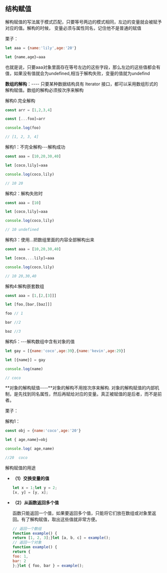 ## 结构赋值

解构赋值的写法属于模式匹配，只要等号两边的模式相同，左边的变量就会被赋予对应的值。解构的时候， 变量必须与属性同名，记住他不是普通的赋值

栗子：

```javascript
let aaa = {name:'lily',age:'20'}

let {name,age}=aaa
```



也就是说，只要aaa对象里面存在等号左边的这些字段，那么左边的这些值都会有值，如果没有值就会为undefined,相当于解构失败，变量的值就为undefind

**数组的解构**：---- 只要某种数据结构具有 Iterator 接口，都可以采用数组形式的解构赋值。数组的解构必须按次序来解构

解构0.完全解构

```javascript
const arr = [1,2,3,4]

const [...foo]=arr

console.log(foo)

// [1, 2, 3, 4]
```



解构1：不完全解构---解构成功

```javascript
const aaa = [10,20,30,40]

let [coco,lily]=aaa

console.log(coco,lily)

// 10 20
```



解构2：解构失败时

```javascript
const aaa = [10]

let [coco,lily]=aaa

console.log(coco,lily)

// 10 undefined
```



解构3：使用...把数组里面的内容全部解构出来

```javascript
const aaa = [10,20,30,40]

let [coco,...lily]=aaa

console.log(coco,lily)

// 10 20,30,40
```



解构4:解构嵌套数组

```javascript
const aaa = [1,[2,[3]]]

let [foo,[bar,[baz]]]

foo // 1

bar //2

baz //3
```



解构5：---解构数组中含有对象的值

```javascript
let gay = [{name:'coco',age:39},{name:'kevin',age:29}]

let [{name}] = gay

console.log(name)

// coco
```



**对象的解构赋值----**对象的解构不用按次序来解构. 对象的解构赋值的内部机制，是先找到同名属性，然后再赋给对应的变量。真正被赋值的是后者，而不是前者。

栗子：

解构1：

```javascript
const obj = {name:'coco',age:'20'}

let { age,name}=obj

console.log( age,name)

//20  coco
```



解构赋值的用途

- **（1）交换变量的值**

  ```javascript
  let x = 1;let y = 2;
  [x, y] = [y, x];
  ```

- **（2）从函数返回多个值**

  函数只能返回一个值，如果要返回多个值，只能将它们放在数组或对象里返回。有了解构赋值，取出这些值就非常方便。

  ```javascript
  // 返回一个数组
  function example() {
  return [1, 2, 3];}let [a, b, c] = example();
  // 返回一个对象
  function example() {
  return {
  foo: 1,
  bar: 2
  };}let { foo, bar } = example();
  
  ```

  

